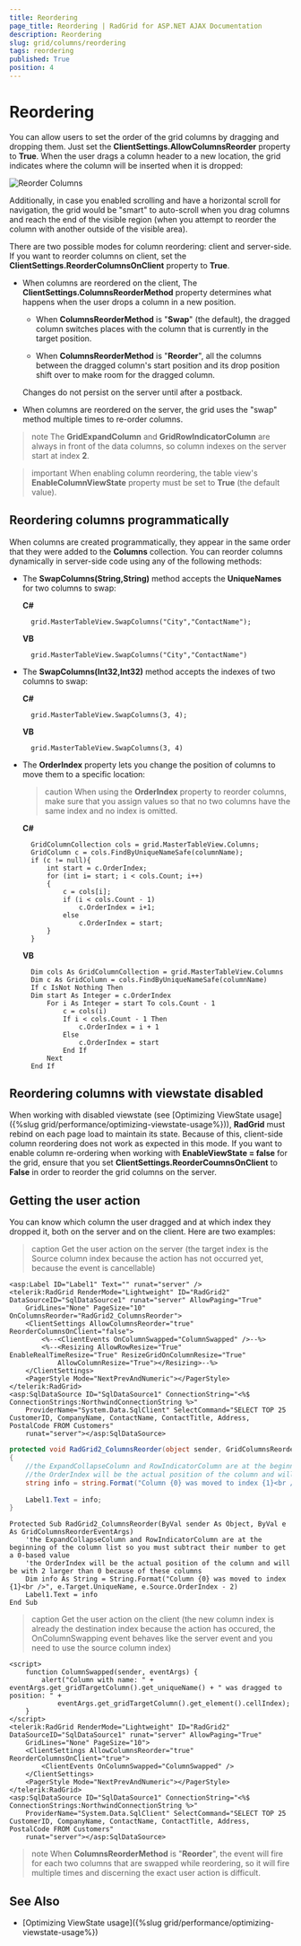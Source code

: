 ```yaml
---
title: Reordering
page_title: Reordering | RadGrid for ASP.NET AJAX Documentation
description: Reordering
slug: grid/columns/reordering
tags: reordering
published: True
position: 4
---
```


# Reordering



You can allow users to set the order of the grid columns by dragging and dropping them. Just set the **ClientSettings.AllowColumnsReorder** property to **True**. When the user drags a column header to a new location, the grid indicates where the column will be inserted when it is dropped:

![Reorder Columns](images/grd_reorderingColumns.png)

Additionally, in case you enabled scrolling and have a horizontal scroll for navigation, the grid would be "smart" to auto-scroll when you drag columns and reach the end of the visible region (when you attempt to reorder the column with another outside of the visible area).

There are two possible modes for column reordering: client and server-side. If you want to reorder columns on client, set the **ClientSettings.ReorderColumnsOnClient** property to **True**.

* When columns are reordered on the client, The **ClientSettings.ColumnsReorderMethod** property determines what happens when the user drops a column in a new position.

	*  When **ColumnsReorderMethod** is "**Swap**" (the default), the dragged column switches places with the column that is currently in the target position. 

	* When **ColumnsReorderMethod** is "**Reorder**", all the columns between the dragged column's start position and its drop position shift over to make room for the dragged column. 

	Changes do not persist on the server until after a postback.

* When columns are reordered on the server, the grid uses the "swap" method multiple times to re-order columns.

>note The **GridExpandColumn** and **GridRowIndicatorColumn** are always in front of the data columns, so column indexes on the server start at index **2**.

>important When enabling column reordering, the table view's **EnableColumnViewState** property must be set to **True** (the default value).



## Reordering columns programmatically

When columns are created programmatically, they appear in the same order that they were added to the **Columns** collection. You can reorder columns dynamically in server-side code using any of the following methods:

* The **SwapColumns(String,String)** method accepts the **UniqueNames** for two columns to swap:

	**C#**
		
		grid.MasterTableView.SwapColumns("City","ContactName");			

	**VB**

		grid.MasterTableView.SwapColumns("City","ContactName")			


* The **SwapColumns(Int32,Int32)** method accepts the indexes of two columns to swap:

	**C#**
     
		grid.MasterTableView.SwapColumns(3, 4);				

	**VB**

		grid.MasterTableView.SwapColumns(3, 4)


* The **OrderIndex** property lets you change the position of columns to move them to a specific location:

	>caution When using the **OrderIndex** property to reorder columns, make sure that you assign values so that no two columns have the same index and no index is omitted.

	**C#**

		GridColumnCollection cols = grid.MasterTableView.Columns;
		GridColumn c = cols.FindByUniqueNameSafe(columnName);
		if (c != null){ 
		    int start = c.OrderIndex; 
		    for (int i= start; i < cols.Count; i++)  
		    { 
		        c = cols[i]; 
		        if (i < cols.Count - 1)   
		            c.OrderIndex = i+1;
		        else     
		            c.OrderIndex = start;  
		    }
		}			

	**VB**

		Dim cols As GridColumnCollection = grid.MasterTableView.Columns
		Dim c As GridColumn = cols.FindByUniqueNameSafe(columnName)
		If c IsNot Nothing Then
		Dim start As Integer = c.OrderIndex
		    For i As Integer = start To cols.Count - 1
			    c = cols(i)
			    If i < cols.Count - 1 Then
				    c.OrderIndex = i + 1
			    Else
				    c.OrderIndex = start
			    End If
		    Next
		End If







## Reordering columns with viewstate disabled

When working with disabled viewstate (see [Optimizing ViewState usage]({%slug grid/performance/optimizing-viewstate-usage%})), **RadGrid** must rebind on each page load to maintain its state. Because of this, client-side column reordering does not work as expected in this mode. If you want to enable column re-ordering when working with **EnableViewState = false** for the grid, ensure that you set **ClientSettings.ReorderCoumnsOnClient** to **False** in order to reorder the grid columns on the server.


## Getting the user action

You can know which column the user dragged and at which index they dropped it, both on the server and on the client. Here are two examples:

>caption Get the user action on the server (the target index is the Source column index because the action has not occurred yet, because the event is cancellable)

````ASP.NET
<asp:Label ID="Label1" Text="" runat="server" />
<telerik:RadGrid RenderMode="Lightweight" ID="RadGrid2" DataSourceID="SqlDataSource1" runat="server" AllowPaging="True"
    GridLines="None" PageSize="10" OnColumnsReorder="RadGrid2_ColumnsReorder">
    <ClientSettings AllowColumnsReorder="true" ReorderColumnsOnClient="false">
        <%--<ClientEvents OnColumnSwapped="ColumnSwapped" />--%>
        <%--<Resizing AllowRowResize="True" EnableRealTimeResize="True" ResizeGridOnColumnResize="True"
            AllowColumnResize="True"></Resizing>--%>
    </ClientSettings>
    <PagerStyle Mode="NextPrevAndNumeric"></PagerStyle>
</telerik:RadGrid>
<asp:SqlDataSource ID="SqlDataSource1" ConnectionString="<%$ ConnectionStrings:NorthwindConnectionString %>"
    ProviderName="System.Data.SqlClient" SelectCommand="SELECT TOP 25 CustomerID, CompanyName, ContactName, ContactTitle, Address, PostalCode FROM Customers"
    runat="server"></asp:SqlDataSource>
````

````C#
protected void RadGrid2_ColumnsReorder(object sender, GridColumnsReorderEventArgs e)
{
    //the ExpandCollapseColumn and RowIndicatorColumn are at the beginning of the column list so you must subtract their number to get a 0-based value
    //the OrderIndex will be the actual position of the column and will be with 2 larger than 0 because of these columns
    string info = string.Format("Column {0} was moved to index {1}<br />", e.Target.UniqueName, e.Source.OrderIndex - 2);
 
    Label1.Text = info;
}
````
````VB
Protected Sub RadGrid2_ColumnsReorder(ByVal sender As Object, ByVal e As GridColumnsReorderEventArgs)
    'the ExpandCollapseColumn and RowIndicatorColumn are at the beginning of the column list so you must subtract their number to get a 0-based value
    'the OrderIndex will be the actual position of the column and will be with 2 larger than 0 because of these columns
    Dim info As String = String.Format("Column {0} was moved to index {1}<br />", e.Target.UniqueName, e.Source.OrderIndex - 2)
    Label1.Text = info
End Sub
````

>caption Get the user action on the client (the new column index is already the destination index because the action has occured, the OnColumnSwapping event behaves like the server event and you need to use the source column index)

````ASP.NET
<script>
	function ColumnSwapped(sender, eventArgs) {
		alert("Column with name: " + eventArgs.get_gridTargetColumn().get_uniqueName() + " was dragged to position: " +
			eventArgs.get_gridTargetColumn().get_element().cellIndex);
	}
</script>
<telerik:RadGrid RenderMode="Lightweight" ID="RadGrid2" DataSourceID="SqlDataSource1" runat="server" AllowPaging="True"
	GridLines="None" PageSize="10">
	<ClientSettings AllowColumnsReorder="true" ReorderColumnsOnClient="true">
		<ClientEvents OnColumnSwapped="ColumnSwapped" />
	</ClientSettings>
	<PagerStyle Mode="NextPrevAndNumeric"></PagerStyle>
</telerik:RadGrid>
<asp:SqlDataSource ID="SqlDataSource1" ConnectionString="<%$ ConnectionStrings:NorthwindConnectionString %>"
    ProviderName="System.Data.SqlClient" SelectCommand="SELECT TOP 25 CustomerID, CompanyName, ContactName, ContactTitle, Address, PostalCode FROM Customers"
    runat="server"></asp:SqlDataSource>
````

>note When **ColumnsReorderMethod** is "**Reorder**", the event will fire for each two columns that are swapped while reordering, so it will fire multiple times and discerning the exact user action is difficult.

## See Also

 * [Optimizing ViewState usage]({%slug grid/performance/optimizing-viewstate-usage%})
